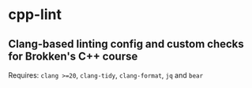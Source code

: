 # cpp-lint
## Clang-based linting config and custom checks for Brokken's C++ course

Requires: `clang >=20`, `clang-tidy`, `clang-format`, `jq` and `bear`
